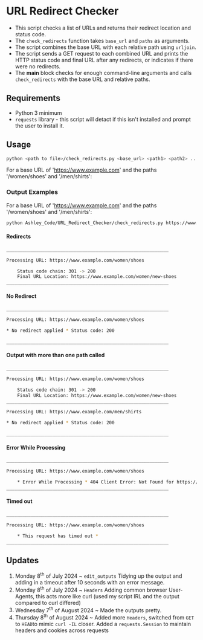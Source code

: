 # URL Redirect Checker

* This script checks a list of URLs and returns their redirect location and status code.
* The `check_redirects` function takes `base_url` and `paths` as arguments.
* The script combines the base URL with each relative path using `urljoin`.
* The script sends a GET request to each combined URL and prints the HTTP status code and final URL after any redirects, or indicates if there were no redirects.
* The __main__ block checks for enough command-line arguments and calls `check_redirects` with the base URL and relative paths.

## Requirements

- Python 3 minimum 
- `requests` library - this script will detact if this isn't installed and prompt the user to install it.

## Usage

```bash
python <path to file>/check_redirects.py <base_url> <path1> <path2> ...
```
For a base URL of 'https://www.example.com' and the paths '/women/shoes' and '/men/shirts':

### Output Examples
For a base URL of 'https://www.example.com' and the paths '/women/shoes' and '/men/shirts':
```bash
python Ashley_Code/URL_Redirect_Checker/check_redirects.py https://www.example.com /women/shoes /men/shirts
```
#### Redirects
```bash
____________________________________________________________

Processing URL: https://www.example.com/women/shoes

    Status code chain: 301 -> 200
    Final URL Location: https://www.example.com/women/new-shoes
____________________________________________________________
```
#### No Redirect
```bash
____________________________________________________________

Processing URL: https://www.example.com/women/shoes

* No redirect applied * Status code: 200

____________________________________________________________
```
#### Output with more than one path called
```bash
____________________________________________________________

Processing URL: https://www.example.com/women/shoes

    Status code chain: 301 -> 200
    Final URL Location: https://www.example.com/women/new-shoes
____________________________________________________________

Processing URL: https://www.example.com/men/shirts

* No redirect applied * Status code: 200

____________________________________________________________
```
#### Error While Processing
```bash
____________________________________________________________

Processing URL: https://www.example.com/women/shoes

    * Error While Processing * 404 Client Error: Not Found for https://www.example.com/women/shoes
____________________________________________________________

```
#### Timed out
```bash
____________________________________________________________

Processing URL: https://www.example.com/women/shoes

    * This request has timed out *
____________________________________________________________

```
## Updates
1. Monday 8<sup>th</sup> of July 2024 ~ `edit_outputs` Tidying up the output and adding in a timeout after 10 seconds with an error message.
2. Monday 8<sup>th</sup> of July 2024 ~ `Headers` Adding common browser User-Agents, this acts more like curl (used my script IRL and the output compared to curl differed)
3. Wednesday 7<sup>th</sup> of August 2024 ~ Made the outputs pretty.
4. Thursday 8<sup>th</sup> of August 2024 ~ Added more `Headers`, switched from `GET` to `HEAD`to mimic `curl -IL` closer. Added a `requests.Session` to maintain headers and cookies across requests 
